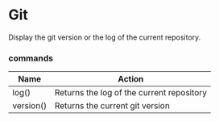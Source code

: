 # Git

Display the git version or the log of the current repository.


### commands

Name | Action
------------ | -------------
log() | Returns the log of the current repository
version() | Returns the current git version
